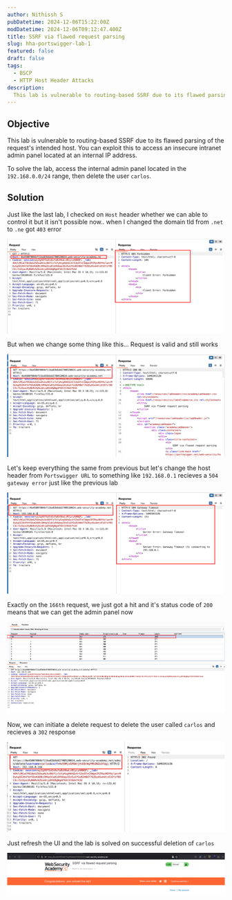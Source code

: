 ```yaml
---
author: Nithissh S
pubDatetime: 2024-12-06T15:22:00Z
modDatetime: 2024-12-06T09:12:47.400Z
title: SSRF via flawed request parsing
slug: hha-portswigger-lab-1
featured: false
draft: false
tags:
  - BSCP
  - HTTP Host Header Attacks
description:
  This lab is vulnerable to routing-based SSRF due to its flawed parsing of the request's intended host. You can exploit this to access an insecure intranet admin panel located at an internal IP address. To solve the lab, access the internal admin panel located in the `192.168.0.0/24` range, then delete the user `carlos`. 
---
```


## Objective 

This lab is vulnerable to routing-based SSRF due to its flawed parsing of the request's intended host. You can exploit this to access an insecure intranet admin panel located at an internal IP address.

To solve the lab, access the internal admin panel located in the `192.168.0.0/24` range, then delete the user `carlos`. 

## Solution 

Just like the last lab, I checked on `Host` header whether we can able to control it but it isn't possible now.. when I changed the domain tld from `.net` to `.ne` got `403` error 

![](../../assets/images/bscp/hha/hha-11.png)

But when we change some thing like this... Request is valid and still works 

![](../../assets/images/bscp/hha/hha-12.png)

Let's keep everything the same from previous but let's change the host header from `Portswigger URL` to something like `192.168.0.1` recieves a `504 gateway error` just like the previous lab 

![](../../assets/images/bscp/hha/hha-13.png)

Exactly on the `166th` request, we just got a hit and it's status code of `200` means that we can get the admin panel now 

![](../../assets/images/bscp/hha/hha-14.png)

Now, we can initiate a delete request to delete the user called `carlos` and recieves a `302` response 

![](../../assets/images/bscp/hha/hha-15.png)

Just refresh the UI and the lab is solved on successful deletion of `carlos`

![](../../assets/images/bscp/hha/hha-16.png)